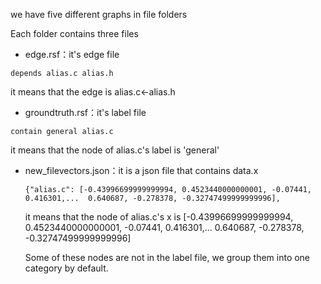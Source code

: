 we have five different graphs in file folders

Each folder contains three files



- edge.rsf：it's edge file

```
depends alias.c alias.h
```

it means that the edge is  alias.c<-alias.h

- groundtruth.rsf：it's label file

```
contain general alias.c
```

it means that the node of  alias.c's label is 'general'

- new_filevectors.json：it is a json file that contains data.x

  ```
  {"alias.c": [-0.43996699999999994, 0.4523440000000001, -0.07441, 0.416301,...  0.640687, -0.278378, -0.32747499999999996],
  ```

  it means that the node of  alias.c's x is [-0.43996699999999994, 0.4523440000000001, -0.07441, 0.416301,...  0.640687, -0.278378, -0.32747499999999996]
  
  Some of these nodes are not in the label file, we group them into one category by default.

